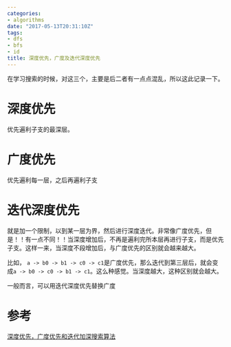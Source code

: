 ```yaml
---
categories:
- algorithms
date: "2017-05-13T20:31:10Z"
tags:
- dfs
- bfs
- id
title: 深度优先，广度及迭代深度优先
---
```

在学习搜索的时候，对这三个，主要是后二者有一点点混乱，所以这此记录一下。
# 深度优先
优先遍利子支的最深层。
# 广度优先
优先遍利每一层，之后再遍利子支
# 迭代深度优先
就是加一个限制，以到某一层为界，然后进行深度迭代。非常像广度优先，但是！！有一点不同！！当深度增加后，不再是遍利完所本层再进行子支，而是优先子支。这样一来，当深度不段增加后，与广度优先的区别就会越来越大。

比如， `a -> b0 -> b1 -> c0 -> c1`是广度优先，那么迭代到第三层后，就会变成`a -> b0 -> c0 -> b1 -> c1`。这么种感觉。当深度越大，这种区别就会越大。

一般而言，可以用迭代深度优先替换广度

# 参考
[深度优先，广度优先和迭代加深搜索算法](http://blog.csdn.net/base199/article/details/48913121)

